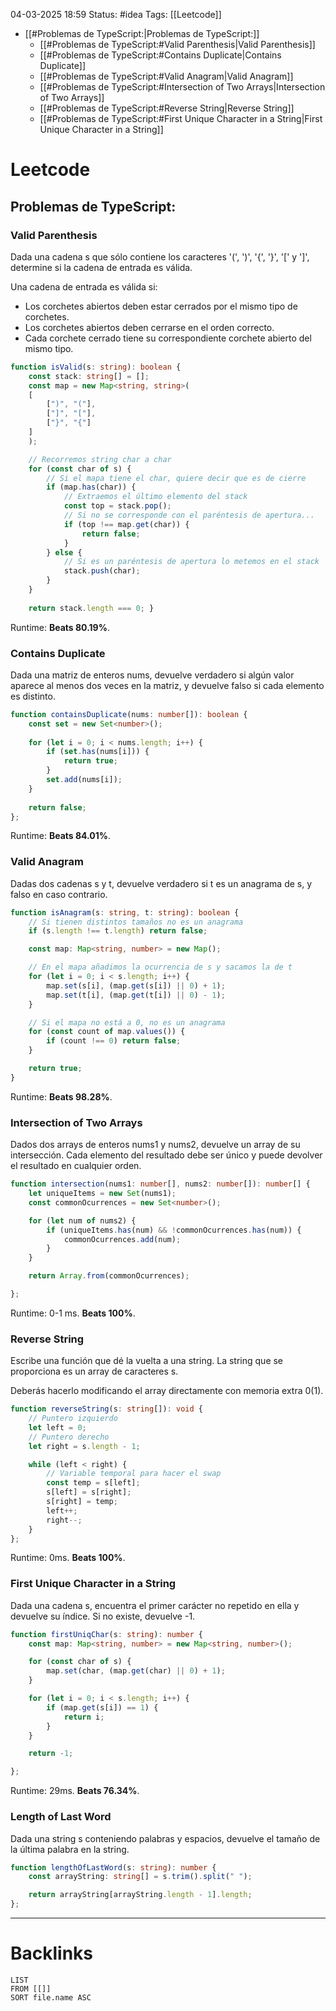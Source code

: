 04-03-2025 18:59
Status: #idea
Tags: [[Leetcode]]


- [[#Problemas de TypeScript:|Problemas de TypeScript:]]
	- [[#Problemas de TypeScript:#Valid Parenthesis|Valid Parenthesis]]
	- [[#Problemas de TypeScript:#Contains Duplicate|Contains Duplicate]]
	- [[#Problemas de TypeScript:#Valid Anagram|Valid Anagram]]
	- [[#Problemas de TypeScript:#Intersection of Two Arrays|Intersection of Two Arrays]]
	- [[#Problemas de TypeScript:#Reverse String|Reverse String]]
	- [[#Problemas de TypeScript:#First Unique Character in a String|First Unique Character in a String]]

# Leetcode

## Problemas de TypeScript:
### Valid Parenthesis

Dada una cadena s que sólo contiene los caracteres '(', ')', '{', '}', '[' y ']', determine si la cadena de entrada es válida.

Una cadena de entrada es válida si:

- Los corchetes abiertos deben estar cerrados por el mismo tipo de corchetes.
- Los corchetes abiertos deben cerrarse en el orden correcto.
- Cada corchete cerrado tiene su correspondiente corchete abierto del mismo tipo.
 

```typescript
function isValid(s: string): boolean { 
	const stack: string[] = []; 
	const map = new Map<string, string>(
	[ 
		[")", "("],
		["]", "["],
		["}", "{"]
	]
	); 

	// Recorremos string char a char
	for (const char of s) {
		// Si el mapa tiene el char, quiere decir que es de cierre 
		if (map.has(char)) { 
			// Extraemos el último elemento del stack
			const top = stack.pop(); 
			// Si no se corresponde con el paréntesis de apertura...
			if (top !== map.get(char)) { 
				return false; 
			} 
		} else {
			// Si es un paréntesis de apertura lo metemos en el stack
			stack.push(char); 
		} 
	} 
	
	return stack.length === 0; }
```

Runtime: **Beats 80.19%**.

### Contains Duplicate

Dada una matriz de enteros nums, devuelve verdadero si algún valor aparece al menos dos veces en la matriz, y devuelve falso si cada elemento es distinto.

```typescript
function containsDuplicate(nums: number[]): boolean {
    const set = new Set<number>();
    
    for (let i = 0; i < nums.length; i++) {
        if (set.has(nums[i])) {
            return true;
        }
        set.add(nums[i]);
    }
    
    return false;
};
```

Runtime: **Beats 84.01%**.

### Valid Anagram

Dadas dos cadenas s y t, devuelve verdadero si t es un anagrama de s, y falso en caso contrario.

```typescript
function isAnagram(s: string, t: string): boolean {
	// Si tienen distintos tamaños no es un anagrama
    if (s.length !== t.length) return false;

    const map: Map<string, number> = new Map();

	// En el mapa añadimos la ocurrencia de s y sacamos la de t
    for (let i = 0; i < s.length; i++) {
        map.set(s[i], (map.get(s[i]) || 0) + 1);
        map.set(t[i], (map.get(t[i]) || 0) - 1);
    }

	// Si el mapa no está a 0, no es un anagrama
    for (const count of map.values()) {
        if (count !== 0) return false;
    }

    return true;
}
```

Runtime: **Beats 98.28%**.

### Intersection of Two Arrays

Dados dos arrays de enteros nums1 y nums2, devuelve un array de su intersección. Cada elemento del resultado debe ser único y puede devolver el resultado en cualquier orden.

```typescript
function intersection(nums1: number[], nums2: number[]): number[] {
    let uniqueItems = new Set(nums1);
    const commonOcurrences = new Set<number>();

    for (let num of nums2) {
        if (uniqueItems.has(num) && !commonOcurrences.has(num)) {
			commonOcurrences.add(num);  
        }
    }

    return Array.from(commonOcurrences);

};
```

Runtime: 0-1 ms. **Beats 100%**.

### Reverse String

Escribe una función que dé la vuelta a una string. La string que se proporciona es un array de caracteres s.

Deberás hacerlo modificando el array directamente con memoria extra 0(1).

```typescript
function reverseString(s: string[]): void {
	// Puntero izquierdo
    let left = 0;
    // Puntero derecho
    let right = s.length - 1;

    while (left < right) {
	    // Variable temporal para hacer el swap
        const temp = s[left];
        s[left] = s[right];
        s[right] = temp;
        left++;
        right--;
    }
};
```

Runtime: 0ms. **Beats 100%**.

### First Unique Character in a String

Dada una cadena s, encuentra el primer carácter no repetido en ella y devuelve su índice. Si no existe, devuelve -1.

```typescript
function firstUniqChar(s: string): number {
    const map: Map<string, number> = new Map<string, number>();

    for (const char of s) {
        map.set(char, (map.get(char) || 0) + 1);
    }

    for (let i = 0; i < s.length; i++) {
        if (map.get(s[i]) == 1) {
            return i;
        }
    }

    return -1;

};
```

Runtime: 29ms. **Beats 76.34%**.

### Length of Last Word

Dada una string s conteniendo palabras y espacios, devuelve el tamaño de la última palabra en la string.

```typescript
function lengthOfLastWord(s: string): number {
    const arrayString: string[] = s.trim().split(" ");

    return arrayString[arrayString.length - 1].length;
};
```





---
# Backlinks

```dataview
LIST
FROM [[]]
SORT file.name ASC
```
